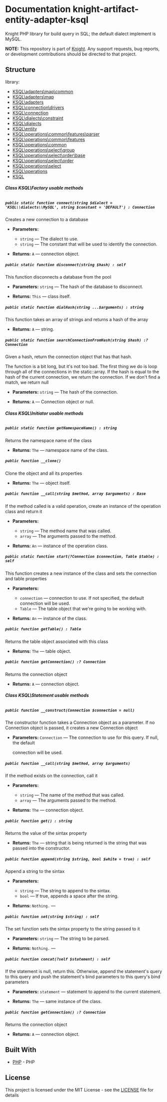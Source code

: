 # Documentation knight-artifact-entity-adapter-ksql

Knight PHP library for build query in SQL; the default dialect implement is MySQL.

**NOTE:** This repository is part of [Knight](https://github.com/energia-source/knight). Any
support requests, bug reports, or development contributions should be directed to
that project.

## Structure

library:
- [KSQL\adapters\map\common](https://github.com/energia-source/knight-artifact-entity-adapter-ksql/tree/main/lib/adapters/map/common)
- [KSQL\adapters\map](https://github.com/energia-source/knight-artifact-entity-adapter-ksql/tree/main/lib/adapters/map)
- [KSQL\adapters](https://github.com/energia-source/knight-artifact-entity-adapter-ksql/tree/main/lib/adapters)
- [KSQL\connection\drivers](https://github.com/energia-source/knight-artifact-entity-adapter-ksql/tree/main/lib/connection/drivers)
- [KSQL\connection](https://github.com/energia-source/knight-artifact-entity-adapter-ksql/tree/main/lib/connection)
- [KSQL\dialects\constraint](https://github.com/energia-source/knight-artifact-entity-adapter-ksql/tree/main/lib/dialects/constraint)
- [KSQL\dialects](https://github.com/energia-source/knight-artifact-entity-adapter-ksql/tree/main/lib/dialects)
- [KSQL\entity](https://github.com/energia-source/knight-artifact-entity-adapter-ksql/tree/main/lib/entity)
- [KSQL\operations\common\features\parser](https://github.com/energia-source/knight-artifact-entity-adapter-ksql/tree/main/lib/operations/common/features/parser)
- [KSQL\operations\common\features](https://github.com/energia-source/knight-artifact-entity-adapter-ksql/tree/main/lib/operations/common/features)
- [KSQL\operations\common](https://github.com/energia-source/knight-artifact-entity-adapter-ksql/tree/main/lib/operations/common)
- [KSQL\operations\select\group](https://github.com/energia-source/knight-artifact-entity-adapter-ksql/tree/main/lib/operations/select/group)
- [KSQL\operations\select\order\base](https://github.com/energia-source/knight-artifact-entity-adapter-ksql/tree/main/lib/operations/select/order/base)
- [KSQL\operations\select\order](https://github.com/energia-source/knight-artifact-entity-adapter-ksql/tree/main/lib/operations/select/order)
- [KSQL\operations\select](https://github.com/energia-source/knight-artifact-entity-adapter-ksql/tree/main/lib/operations/select)
- [KSQL\operations](https://github.com/energia-source/knight-artifact-entity-adapter-ksql/tree/main/lib/operations)
- [KSQL](https://github.com/energia-source/knight-knight-artifact-entity-adapter-ksql/blob/main/lib)

###### ***Class KSQL\Factory usable methods***

##### `public static function connect(string $dialect = 'KSQL\\dialects\\MySQL', string $constant = 'DEFAULT') : Connection`

Creates a new connection to a database

 * **Parameters:**
   * `string` — The dialect to use.
   * `string` — The constant that will be used to identify the connection.

 * **Returns:** `A` — connection object.

##### `public static function disconnect(string $hash) : self`

This function disconnects a database from the pool

 * **Parameters:** `string` — The hash of the database to disconnect.

 * **Returns:** `This` — class itself.

##### `public static function dialHash(string ...$arguments) : string`

This function takes an array of strings and returns a hash of the array

 * **Returns:** `A` — string.

##### `public static function searchConnectionFromHash(string $hash) :? Connection`

Given a hash, return the connection object that has that hash.

The function is a bit long, but it's not too bad. The first thing we do is loop through all of the connections in the static::array. If the hash is equal to the hash of the current connection, we return the connection. If we don't find a match, we return null

 * **Parameters:** `string` — The hash of the connection.

 * **Returns:** `A` — Connection object or null.

###### ***Class KSQL\Initiator usable methods***

##### `public static function getNamespaceName() : string`

Returns the namespace name of the class

 * **Returns:** `The` — namespace name of the class.

##### `public function __clone()`

Clone the object and all its properties

 * **Returns:** `The` — object itself.

##### `public function __call(string $method, array $arguments) : Base`

If the method called is a valid operation, create an instance of the operation class and return it

 * **Parameters:**
   * `string` — The method name that was called.
   * `array` — The arguments passed to the method.

 * **Returns:** `An` — instance of the operation class.

##### `public static function start(?Connection $connection, Table $table) : self`

This function creates a new instance of the class and sets the connection and table properties

 * **Parameters:**
   * `connection` — connection to use. If not specified, the default connection will be used.
   * `Table` — The table object that we're going to be working with.

 * **Returns:** `An` — instance of the class.

##### `public function getTable() : Table`

Returns the table object associated with this class

 * **Returns:** `The` — table object.

##### `public function getConnection() :? Connection`

Returns the connection object

 * **Returns:** `A` — connection object.

###### ***Class KSQL\Statement usable methods***

##### `public function __construct(Connection $connection = null)`

The constructor function takes a Connection object as a parameter. If no Connection object is passed, it creates a new Connection object

 * **Parameters:** `Connection` — The connection to use for this query. If null, the default

     connection will be used.

##### `public function __call(string $method, array $arguments)`

If the method exists on the connection, call it

 * **Parameters:**
   * `string` — The name of the method that was called.
   * `array` — The arguments passed to the method.

 * **Returns:** `The` — connection object.

##### `public function get() : string`

Returns the value of the sintax property

 * **Returns:** `The` — string that is being returned is the string that was passed into the constructor.

##### `public function append(string $string, bool $white = true) : self`

Append a string to the sintax

 * **Parameters:**
   * `string` — The string to append to the sintax.
   * `bool` — If true, appends a space after the string.

 * **Returns:** `Nothing.` — 

##### `public function set(string $string) : self`

The set function sets the sintax property to the string passed to it

 * **Parameters:** `string` — The string to be parsed.

 * **Returns:** `Nothing.` — 

##### `public function concat(?self $statement) : self`

If the statement is null, return this. Otherwise, append the statement's query to this query and push the statement's bind parameters to this query's bind parameters

 * **Parameters:** `statement` — statement to append to the current statement.

 * **Returns:** `The` — same instance of the class.

##### `public function getConnection() :? Connection`

Returns the connection object

 * **Returns:** `A` — connection object.

## Built With

* [PHP](https://www.php.net/) - PHP

## License

This project is licensed under the MIT License - see the [LICENSE](LICENSE) file for details